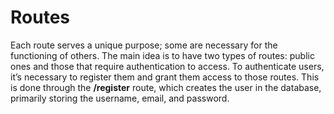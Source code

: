# Routes

Each route serves a unique purpose; some are necessary for the functioning of others. The main idea is to have two types of routes: public ones and those that require authentication to access. To authenticate users, it’s necessary to register them and grant them access to those routes. This is done through the **/register** route, which creates the user in the database, primarily storing the username, email, and password.
